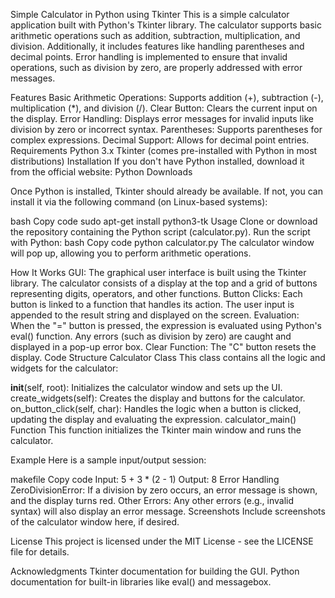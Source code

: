 
Simple Calculator in Python using Tkinter
This is a simple calculator application built with Python's Tkinter library. The calculator supports basic arithmetic operations such as addition, subtraction, multiplication, and division. Additionally, it includes features like handling parentheses and decimal points. Error handling is implemented to ensure that invalid operations, such as division by zero, are properly addressed with error messages.

Features
Basic Arithmetic Operations: Supports addition (+), subtraction (-), multiplication (*), and division (/).
Clear Button: Clears the current input on the display.
Error Handling: Displays error messages for invalid inputs like division by zero or incorrect syntax.
Parentheses: Supports parentheses for complex expressions.
Decimal Support: Allows for decimal point entries.
Requirements
Python 3.x
Tkinter (comes pre-installed with Python in most distributions)
Installation
If you don't have Python installed, download it from the official website:
Python Downloads

Once Python is installed, Tkinter should already be available. If not, you can install it via the following command (on Linux-based systems):

bash
Copy code
sudo apt-get install python3-tk
Usage
Clone or download the repository containing the Python script (calculator.py).
Run the script with Python:
bash
Copy code
python calculator.py
The calculator window will pop up, allowing you to perform arithmetic operations.

How It Works
GUI: The graphical user interface is built using the Tkinter library. The calculator consists of a display at the top and a grid of buttons representing digits, operators, and other functions.
Button Clicks: Each button is linked to a function that handles its action. The user input is appended to the result string and displayed on the screen.
Evaluation: When the "=" button is pressed, the expression is evaluated using Python's eval() function. Any errors (such as division by zero) are caught and displayed in a pop-up error box.
Clear Function: The "C" button resets the display.
Code Structure
Calculator Class
This class contains all the logic and widgets for the calculator:

__init__(self, root): Initializes the calculator window and sets up the UI.
create_widgets(self): Creates the display and buttons for the calculator.
on_button_click(self, char): Handles the logic when a button is clicked, updating the display and evaluating the expression.
calculator_main() Function
This function initializes the Tkinter main window and runs the calculator.

Example
Here is a sample input/output session:

makefile
Copy code
Input: 5 + 3 * (2 - 1)
Output: 8
Error Handling
ZeroDivisionError: If a division by zero occurs, an error message is shown, and the display turns red.
Other Errors: Any other errors (e.g., invalid syntax) will also display an error message.
Screenshots
Include screenshots of the calculator window here, if desired.

License
This project is licensed under the MIT License - see the LICENSE file for details.

Acknowledgments
Tkinter documentation for building the GUI.
Python documentation for built-in libraries like eval() and messagebox.
